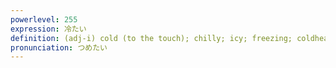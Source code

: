 ```yaml
---
powerlevel: 255
expression: 冷たい
definition: (adj-i) cold (to the touch); chilly; icy; freezing; coldhearted; unfeeling; (P)
pronunciation: つめたい
---
```

